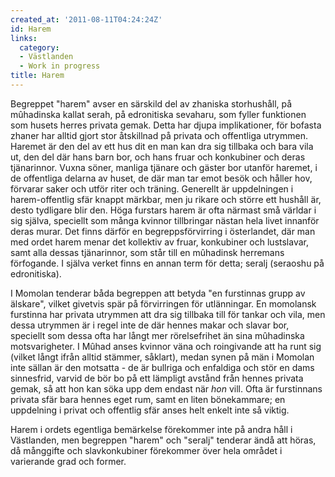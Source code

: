 ```yaml
---
created_at: '2011-08-11T04:24:24Z'
id: Harem
links:
  category:
  - Västlanden
  - Work in progress
title: Harem
---
```


Begreppet "harem" avser en särskild del av zhaniska storhushåll, på mûhadinska kallat serah, på
edronitiska sevaharu, som fyller funktionen som husets herres privata gemak. Detta har djupa
implikationer, för bofasta zhaner har alltid gjort stor åtskillnad på privata och offentliga
utrymmen. Haremet är den del av ett hus dit en man kan dra sig tillbaka och bara vila ut, den del
där hans barn bor, och hans fruar och konkubiner och deras tjänarinnor. Vuxna söner, manliga tjänare
och gäster bor utanför haremet, i de offentliga delarna av huset, de där man tar emot besök och
håller hov, förvarar saker och utför riter och träning. Generellt är uppdelningen i harem-offentlig
sfär knappt märkbar, men ju rikare och större ett hushåll är, desto tydligare blir den. Höga
furstars harem är ofta närmast små världar i sig själva, speciellt som många kvinnor tillbringar
nästan hela livet innanför deras murar. Det finns därför en begreppsförvirring i österlandet, där
man med ordet harem menar det kollektiv av fruar, konkubiner och lustslavar, samt alla dessas
tjänarinnor, som står till en mûhadinsk herremans förfogande. I själva verket finns en annan term
för detta; seralj (seraoshu på edronitiska).

I Momolan tenderar båda begreppen att betyda "en furstinnas grupp av älskare", vilket givetvis spär
på förvirringen för utlänningar. En momolansk furstinna har privata utrymmen att dra sig tillbaka
till för tankar och vila, men dessa utrymmen är i regel inte de där hennes makar och slavar bor,
speciellt som dessa ofta har långt mer rörelsefrihet än sina mûhadinska motsvarigheter. I Mûhad
anses kvinnor väna och roingivande att ha runt sig (vilket långt ifrån alltid stämmer, såklart),
medan synen på män i Momolan inte sällan är den motsatta - de är bullriga och enfaldiga och stör en
dams sinnesfrid, varvid de bör bo på ett lämpligt avstånd från hennes privata gemak, så att hon kan
söka upp dem endast när *hon* vill. Ofta är furstinnans privata sfär bara hennes eget rum, samt en
liten bönekammare; en uppdelning i privat och offentlig sfär anses helt enkelt inte så viktig.

Harem i ordets egentliga bemärkelse förekommer inte på andra håll i Västlanden, men begreppen
"harem" och "seralj" tenderar ändå att höras, då månggifte och slavkonkubiner förekommer över hela
området i varierande grad och former.